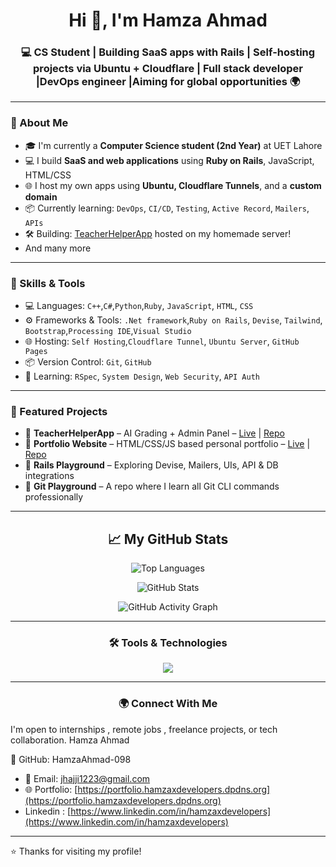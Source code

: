 <h1 align="center">Hi 👋, I'm Hamza Ahmad</h1>
<h3 align="center">💻 CS Student | Building SaaS apps with Rails | Self-hosting projects via Ubuntu + Cloudflare | Full stack developer |DevOps engineer |Aiming for global opportunities 🌍</h3>

---

### 🚀 About Me

- 🎓 I'm currently a **Computer Science student (2nd Year)** at UET Lahore  
- 💻 I build **SaaS and web applications** using **Ruby on Rails**, JavaScript, HTML/CSS  
- 🌐 I host my own apps using **Ubuntu, Cloudflare Tunnels**, and a **custom domain**
- 📦 Currently learning: `DevOps`, `CI/CD`, `Testing`, `Active Record`, `Mailers`, `APIs`
- 🛠️ Building: [TeacherHelperApp](https://teacherhelperapp.hamzaxdevelopers.dpdns.org) hosted on my homemade server!
-    And many more

---

### 🧠 Skills & Tools

- 💻 Languages: `C++`,`C#`,`Python`,`Ruby`, `JavaScript`, `HTML`, `CSS` 
- ⚙️ Frameworks & Tools: `.Net framework`,`Ruby on Rails`, `Devise`, `Tailwind`, `Bootstrap`,`Processing IDE`,`Visual Studio`
- 🌐 Hosting: `Self Hosting`,`Cloudflare Tunnel`, `Ubuntu Server`, `GitHub Pages`
- 📦 Version Control: `Git`, `GitHub`
- 🧪 Learning: `RSpec`, `System Design`, `Web Security`, `API Auth`

---

### 📁 Featured Projects

- 🔹 **TeacherHelperApp** – AI Grading + Admin Panel – [Live](https://teacherhelperapp.hamzaxdevelopers.dpdns.org) | [Repo](https://github.com/RubyOnRails)
- 🔹 **Portfolio Website** – HTML/CSS/JS based personal portfolio – [Live](https://portfolio.hamzaxdevelopers.dpdns.org) | [Repo](https://github.com/Portfolio)
- 🔹 **Rails Playground** – Exploring Devise, Mailers, UIs, API & DB integrations  
- 🔹 **Git Playground** – A repo where I learn all Git CLI commands professionally

---
<h2 align="center">📈 My GitHub Stats</h2>

<p align="center">
  <img src="https://github-readme-stats.vercel.app/api/top-langs/?username=HamzaAhmad-098&langs_count=8&layout=compact&theme=radical" alt="Top Languages" />
</p>
<p align="center">
  <img src="https://github-readme-stats.vercel.app/api?username=HamzaAhmad-098&show_icons=true&count_private=true&hide=stars&theme=radical" alt="GitHub Stats" />
</p>
<p align="center">
  <img src="https://github-readme-activity-graph.vercel.app/graph?username=HamzaAhmad-098&theme=radical" alt="GitHub Activity Graph" />
</p>

---

<h3 align="center">🛠️ Tools & Technologies</h3>

<p align="center">
  <img src="https://skillicons.dev/icons?i=cpp,c,cs,py,rails,ruby,css,html,js,bootstrap,git,github,linux,postgres,mysql,sqlite,arduino" />
</p>

---

<h3 align="center">🌍 Connect With Me</h3>

<p align="center">
  
I'm open to internships , remote jobs , freelance projects, or tech collaboration.
Hamza Ahmad

🔗 GitHub: HamzaAhmad-098
- 📧 Email: [jhajji1223@gmail.com](mailto:jhajji1223@gmail.com)
- 🌐 Portfolio: [https://portfolio.hamzaxdevelopers.dpdns.org](https://portfolio.hamzaxdevelopers.dpdns.org) 
-    Linkedin : [https://www.linkedin.com/in/hamzaxdevelopers](https://www.linkedin.com/in/hamzaxdevelopers)
</p>

---

⭐️ Thanks for visiting my profile!
